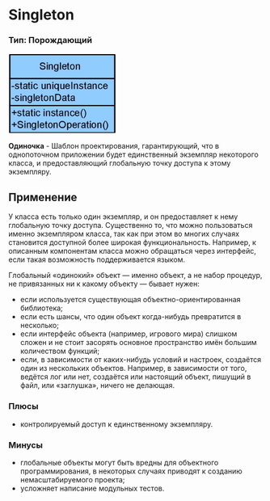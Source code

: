 # Singleton
### Тип: Порождающий

![Image alt](https://github.com/sergeybushuev/Singleton/raw/master/UML.png)

**Одиночка** - Шаблон проектирования, гарантирующий, что в однопоточном приложении будет единственный экземпляр некоторого класса, и предоставляющий глобальную точку доступа к этому экземпляру.
## Применение
 У класса есть только один экземпляр, и он предоставляет к нему глобальную точку доступа. Существенно то, что можно пользоваться именно экземпляром класса, так как при этом во многих случаях становится доступной более широкая функциональность. Например, к описанным компонентам класса можно обращаться через интерфейс, если такая возможность поддерживается языком.

 Глобальный «одинокий» объект — именно объект, а не набор процедур, не привязанных ни к какому объекту — бывает нужен:
- если используется существующая объектно-ориентированная библиотека;
- если есть шансы, что один объект когда-нибудь превратится в несколько;
- если интерфейс объекта (например, игрового мира) слишком сложен и не стоит засорять основное пространство имён большим количеством функций;
- если, в зависимости от каких-нибудь условий и настроек, создаётся один из нескольких объектов. Например, в зависимости от того, ведётся лог или нет, создаётся или настоящий объект, пишущий в файл, или «заглушка», ничего не делающая.

### Плюсы ###
- контролируемый доступ к единственному экземпляру.

### Минусы  
- глобальные объекты могут быть вредны для объектного программирования, в некоторых случаях приводят к созданию немасштабируемого проекта;
- усложняет написание модульных тестов.
